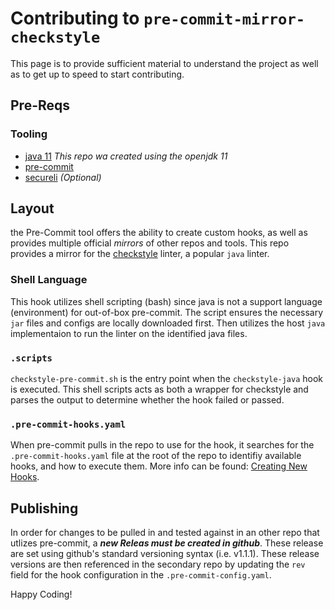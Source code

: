 # Contributing to `pre-commit-mirror-checkstyle`

This page is to provide sufficient material to understand the project as well as to get up to speed to start contributing.

## Pre-Reqs

### Tooling

- [java 11](https://openjdk.org/) *This repo wa created using the openjdk 11*
- [pre-commit](https://pre-commit.com/)
- [secureli](https://github.com/slalombuild/secureli) *(Optional)*

## Layout

the Pre-Commit tool offers the ability to create custom hooks, as well as provides multiple official *mirrors* of other repos and tools. This repo provides a mirror for the [checkstyle](https://checkstyle.sourceforge.io/) linter, a popular `java` linter.

### Shell Language

This hook utilizes shell scripting (bash) since java is not a support language (environment) for out-of-box pre-commit. The script ensures the necessary `jar` files and configs are locally downloaded first. Then utilizes the host `java` implementaion to run the linter on the identified java files.

### `.scripts`

`checkstyle-pre-commit.sh` is the entry point when the `checkstyle-java` hook is executed. This shell scripts acts as both a wrapper for checkstyle and parses the output to determine whether the hook failed or passed.

### `.pre-commit-hooks.yaml`

When pre-commit pulls in the repo to use for the hook, it searches for the `.pre-commit-hooks.yaml` file at the root of the repo to identifiy available hooks, and how to execute them. More info can be found: [Creating New Hooks](https://pre-commit.com/#new-hooks).

## Publishing

In order for changes to be pulled in and tested against in an other repo that utlizes pre-commit, a ***new Releas must be created in github***. These release are set using github's standard versioning syntax (i.e. v1.1.1). These release versions are then referenced in the secondary repo by updating the `rev` field for the hook configuration in the `.pre-commit-config.yaml`.

Happy Coding!
